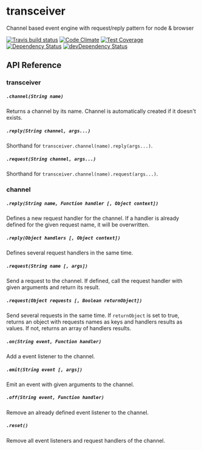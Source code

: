 # transceiver

Channel based event engine with request/reply pattern for node & browser

[![Travis build status](http://img.shields.io/travis/risq/transceiver.svg?style=flat)](https://travis-ci.org/risq/transceiver)
[![Code Climate](https://codeclimate.com/github/risq/transceiver/badges/gpa.svg)](https://codeclimate.com/github/risq/transceiver)
[![Test Coverage](https://codeclimate.com/github/risq/transceiver/badges/coverage.svg)](https://codeclimate.com/github/risq/transceiver)
[![Dependency Status](https://david-dm.org/risq/transceiver.svg)](https://david-dm.org/risq/transceiver)
[![devDependency Status](https://david-dm.org/risq/transceiver/dev-status.svg)](https://david-dm.org/risq/transceiver#info=devDependencies)


## API Reference

### transceiver

##### `.channel(String name)`

Returns a channel by its name. Channel is automatically created if it doesn't exists.


##### `.reply(String channel, args...)`

Shorthand for `transceiver.channel(name).reply(args...)`.


##### `.request(String channel, args...)`

Shorthand for `transceiver.channel(name).request(args...)`.


### channel

##### `.reply(String name, Function handler [, Object context])`

Defines a new request handler for the channel. If a handler is already defined for the given request name, it will be overwritten.


##### `.reply(Object handlers [, Object context])`

Defines several request handlers in the same time.


##### `.request(String name [, args])`

Send a request to the channel. If defined, call the request handler with given arguments and return its result.


##### `.request(Object requests [, Boolean returnObject])`

Send several requests in the same time. If `returnObject` is set to true, returns an object with requests names as keys and handlers results as values. If not, returns an array of handlers results.


##### `.on(String event, Function handler)`

Add a event listener to the channel.


##### `.emit(String event [, args])`

Emit an event with given arguments to the channel.


##### `.off(String event, Function handler)`

Remove an already defined event listener to the channel.


##### `.reset()`

Remove all event listeners and request handlers of the channel.
